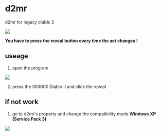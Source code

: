 # d2mr
d2mr for legacy diablo 2

![](https://user-images.githubusercontent.com/87593151/222024864-4f346e41-6d31-4300-a6f8-a029012f70b1.png)

**You have to press the reveal button every time the act changes !**

## useage

1. open the program

![](https://user-images.githubusercontent.com/87593151/222025077-34a82041-8525-40f4-9ee5-6810be9923de.png)

2. press the 000000 Diablo II and click the reveal

## if not work

1. go to d2mr's property and change the compatibility mode **Windows XP (Service Pack 3)**

![](https://www.softwareok.com/img/10/System/XP_Compatibility_mode_under_Windows_10_2018-06-01-15-59-32.png)


